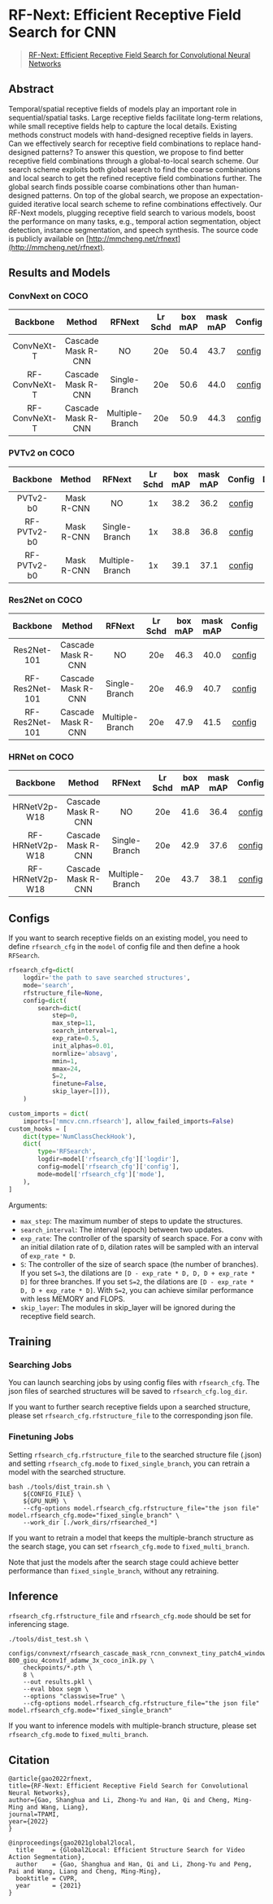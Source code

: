 # RF-Next: Efficient Receptive Field Search for CNN

> [RF-Next: Efficient Receptive Field Search for Convolutional Neural Networks]()

## Abstract

Temporal/spatial receptive fields of models play an important role in sequential/spatial tasks. Large receptive fields facilitate long-term relations, while small receptive fields help to capture the local details. Existing methods construct models with hand-designed receptive fields in layers. Can we effectively search for receptive field combinations to replace hand-designed patterns? To answer this question, we propose to find better receptive field combinations through a global-to-local search scheme. Our search scheme exploits both global search to find the coarse combinations and local search to get the refined receptive field combinations further. The global search finds possible coarse combinations other than human-designed patterns. On top of the global search, we propose an expectation-guided iterative local search scheme to refine combinations effectively. Our RF-Next models, plugging receptive field search to various models, boost the performance on many tasks, e.g., temporal action segmentation, object detection, instance segmentation, and speech synthesis.
The source code is publicly available on [http://mmcheng.net/rfnext](http://mmcheng.net/rfnext).

## Results and Models

### ConvNext on COCO

| Backbone | Method | RFNext | Lr Schd | box mAP | mask mAP | Config | Download |
|:---:|:---:|:---:|:---:| :---:|:---:|:---:|:---:|
| ConvNeXt-T | Cascade Mask R-CNN | NO            | 20e | 50.4 | 43.7 | [config](https://github.com/ShangHua-Gao/RF-mmdetection/tree/rfsearch/configs/convnext/cascade_mask_rcnn_convnext_tiny_patch4_window7_mstrain_480-800_giou_4conv1f_adamw_3x_coco_in1k.py) | [model]() &#124; [log]() |
| RF-ConvNeXt-T | Cascade Mask R-CNN | Single-Branch | 20e | 50.6 | 44.0 | [config](https://github.com/ShangHua-Gao/RF-mmdetection/tree/rfsearch/configs/rfnext/rfsearch_cascade_mask_rcnn_convnext_tiny_patch4_window7_mstrain_480-800_giou_4conv1f_adamw_3x_coco_in1k.py) | [model]() &#124; [log]() |
| RF-ConvNeXt-T | Cascade Mask R-CNN | Multiple-Branch  | 20e | 50.9 | 44.3 | [config](https://github.com/ShangHua-Gao/RF-mmdetection/tree/rfsearch/configs/rfnext/rfsearch_cascade_mask_rcnn_convnext_tiny_patch4_window7_mstrain_480-800_giou_4conv1f_adamw_3x_coco_in1k.py) | [model]() &#124; [log]() |

### PVTv2 on COCO

| Backbone | Method | RFNext | Lr Schd | box mAP | mask mAP | Config | Download |
|:---:|:---:|:---:|:---:| :---:|:---:|:---:|:---:|
| PVTv2-b0 | Mask R-CNN	 | NO            | 1x | 38.2 | 36.2 | [config](https://github.com/whai362/PVT/tree/v2/detection) | [model](https://github.com/whai362/PVT/tree/v2/detection) &#124; [log](https://github.com/whai362/PVT/tree/v2/detection) |
| RF-PVTv2-b0| Mask R-CNN	 | Single-Branch | 1x | 38.8 | 36.8 | [config](https://github.com/ShangHua-Gao/RF-mmdetection/tree/rfsearch/configs/rfnext/rfsearch_mask_rcnn_pvtv2-b0_fpn_1x_coco.py) | [model]() &#124; [log]() |
| RF-PVTv2-b0 | Mask R-CNN	 | Multiple-Branch  | 1x | 39.1 | 37.1 | [config](https://github.com/ShangHua-Gao/RF-mmdetection/tree/rfsearch/configs/rfnext/rfsearch_mask_rcnn_pvtv2-b0_fpn_1x_coco.py) | [model]() &#124; [log]() |

### Res2Net on COCO

| Backbone | Method | RFNext | Lr Schd | box mAP | mask mAP | Config | Download |
|:---:|:---:|:---:|:---:| :---:|:---:|:---:|:---:|
| Res2Net-101 | Cascade Mask R-CNN	 | NO            | 20e | 46.3 | 40.0 | [config](https://github.com/ShangHua-Gao/RF-mmdetection/tree/rfsearch/configs/res2net/cascade_mask_rcnn_r2_101_fpn_20e_coco.py) | [model]() &#124; [log]() |
| RF-Res2Net-101 | Cascade Mask R-CNN	 | Single-Branch | 20e | 46.9 | 40.7 | [config](https://github.com/ShangHua-Gao/RF-mmdetection/tree/rfsearch/configs/rfnext/rfsearched_cascade_mask_rcnn_r2_101_fpn_20e_coco.py) | [model]() &#124; [log]() |
| RF-Res2Net-101 | Cascade Mask R-CNN	 | Multiple-Branch  | 20e | 47.9 | 41.5 | [config](https://github.com/ShangHua-Gao/RF-mmdetection/tree/rfsearch/configs/rfnext/rfsearched_cascade_mask_rcnn_r2_101_fpn_20e_coco.py) | [model]() &#124; [log]() |

### HRNet on COCO

| Backbone | Method | RFNext | Lr Schd | box mAP | mask mAP | Config | Download |
|:---:|:---:|:---:|:---:| :---:|:---:|:---:|:---:|
| HRNetV2p-W18 | Cascade Mask R-CNN	 | NO            | 20e | 41.6 | 36.4 | [config](https://github.com/ShangHua-Gao/RF-mmdetection/tree/rfsearch/configs/hrnet/cascade_mask_rcnn_hrnetv2p_w18_20e_coco.py) | [model]() &#124; [log]() |
| RF-HRNetV2p-W18 | Cascade Mask R-CNN	 | Single-Branch | 20e | 42.9 | 37.6 | [config](https://github.com/ShangHua-Gao/RF-mmdetection/tree/rfsearch/configs/rfnext/rfsearched_cascade_mask_rcnn_hrnetv2p_w18_20e_coco.py) | [model]() &#124; [log]() |
| RF-HRNetV2p-W18 | Cascade Mask R-CNN	 | Multiple-Branch  | 20e | 43.7 | 38.1 | [config](https://github.com/ShangHua-Gao/RF-mmdetection/tree/rfsearch/configs/rfnext/rfsearched_cascade_mask_rcnn_hrnetv2p_w18_20e_coco.py) | [model]() &#124; [log]() |

## Configs

If you want to search receptive fields on an existing model, you need to define `rfsearch_cfg` in the `model` of config file and then define a hook `RFSearch`.
```python
rfsearch_cfg=dict(
    logdir='the path to save searched structures',
    mode='search',
    rfstructure_file=None,
    config=dict(
        search=dict(
            step=0,
            max_step=11,
            search_interval=1,
            exp_rate=0.5,
            init_alphas=0.01,
            normlize='absavg',
            mmin=1,
            mmax=24,
            S=2,
            finetune=False,
            skip_layer=[])),
    )

custom_imports = dict(
    imports=['mmcv.cnn.rfsearch'], allow_failed_imports=False)
custom_hooks = [
    dict(type='NumClassCheckHook'),
    dict(
        type='RFSearch',
        logdir=model['rfsearch_cfg']['logdir'],
        config=model['rfsearch_cfg']['config'],
        mode=model['rfsearch_cfg']['mode'],
    ),
]
```

Arguments:

- `max_step`: The maximum number of steps to update the structures.
- `search_interval`: The interval (epoch) between two updates.
- `exp_rate`:  The controller of the sparsity of search space. For a conv with an initial dilation rate of `D`, dilation rates will be sampled with an interval of `exp_rate * D`.
- `S`: The controller of the size of search space (the number of branches). If you set `S=3`, the dilations are `[D - exp_rate * D, D, D + exp_rate * D]` for three branches. If you set `S=2`, the dilations are `[D - exp_rate * D, D + exp_rate * D]`. With `S=2`, you can achieve similar performance with less MEMORY and FLOPS.
- `skip_layer`: The modules in skip_layer will be ignored during the receptive field search.

## Training
### Searching Jobs
You can launch searching jobs by using config files with `rfsearch_cfg`. The json files of searched structures will be saved to `rfsearch_cfg.log_dir`.

If you want to further search receptive fields upon a searched structure, please set `rfsearch_cfg.rfstructure_file` to the corresponding json file.

### Finetuning Jobs

Setting `rfsearch_cfg.rfstructure_file` to the searched structure file (.json) and setting `rfsearch_cfg.mode` to `fixed_single_branch`, you can retrain a model with the searched structure.

```shell
bash ./tools/dist_train.sh \
    ${CONFIG_FILE} \
    ${GPU_NUM} \
    --cfg-options model.rfsearch_cfg.rfstructure_file="the json file" model.rfsearch_cfg.mode="fixed_single_branch" \
    --work_dir [./work_dirs/rfsearched_*]
```

If you want to retrain a model that keeps the multiple-branch structure as the search stage, you can set `rfsearch_cfg.mode` to `fixed_multi_branch`.

Note that just the models after the search stage could achieve better performance than `fixed_single_branch`, without any retraining.

## Inference
`rfsearch_cfg.rfstructure_file` and `rfsearch_cfg.mode` should be set for inferencing stage.

```shell
./tools/dist_test.sh \
    configs/convnext/rfsearch_cascade_mask_rcnn_convnext_tiny_patch4_window7_mstrain_480-800_giou_4conv1f_adamw_3x_coco_in1k.py \
    checkpoints/*.pth \
    8 \
    --out results.pkl \
    --eval bbox segm \
    --options "classwise=True" \
    --cfg-options model.rfsearch_cfg.rfstructure_file="the json file" model.rfsearch_cfg.mode="fixed_single_branch"

```

If you want to inference models with multiple-branch structure, please set `rfsearch_cfg.mode` to `fixed_multi_branch`.

## Citation

```
@article{gao2022rfnext,
title={RF-Next: Efficient Receptive Field Search for Convolutional Neural Networks},
author={Gao, Shanghua and Li, Zhong-Yu and Han, Qi and Cheng, Ming-Ming and Wang, Liang},
journal=TPAMI,
year={2022}
}

@inproceedings{gao2021global2local,
  title     = {Global2Local: Efficient Structure Search for Video Action Segmentation},
  author    = {Gao, Shanghua and Han, Qi and Li, Zhong-Yu and Peng, Pai and Wang, Liang and Cheng, Ming-Ming},
  booktitle = CVPR,
  year      = {2021}
}
```
